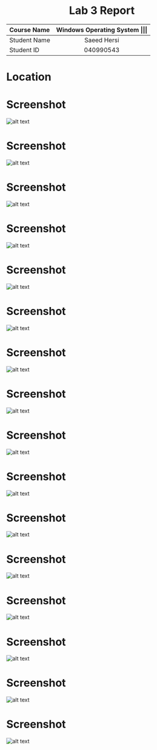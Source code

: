 <center> <h1> Lab 3 Report</h1> </center>

| **Course Name**  | **Windows Operating System \|\|\|**| 
|:-------------| :-----------------------------:|
|Student Name  | Saeed Hersi                    |
|Student ID    | 040990543                    |


# Location 
# Screenshot 
![alt text](my_images/hers0080%20Lab03/Lab03-00.png)

# Screenshot 
![alt text](my_images/hers0080%20Lab03/Screenshot%20(8).png)

# Screenshot 
![alt text](my_images/hers0080%20Lab03/Screenshot%20(9).png)

# Screenshot
![alt text](my_images/hers0080%20Lab03/Screenshot%20(10).png)

# Screenshot
![alt text](my_images/hers0080%20Lab03/Screenshot%20(11).png)

# Screenshot
![alt text](my_images/hers0080%20Lab03/Screenshot%20(12).png)

# Screenshot
![alt text](my_images/hers0080%20Lab03/Screenshot%20(13).png)

# Screenshot
![alt text](my_images/hers0080%20Lab03/Screenshot%20(14).png)

# Screenshot
![alt text](my_images/hers0080%20Lab03/Screenshot%20(15).png)

# Screenshot
![alt text](my_images/hers0080%20Lab03/Screenshot%20(16).png)

# Screenshot
![alt text](my_images/hers0080%20Lab03/Screenshot%20(17).png)

# Screenshot
![alt text](my_images/hers0080%20Lab03/Screenshot%20(18).png)

# Screenshot
![alt text](my_images/hers0080%20Lab03/Screenshot%20(19).png)

# Screenshot
![alt text](my_images/hers0080%20Lab03/Screenshot%20(20).png)

# Screenshot
![alt text](my_images/hers0080%20Lab03/Screenshot%20(21).png)

# Screenshot
![alt text](my_images/hers0080%20Lab03/Screenshot%20(22).png)




